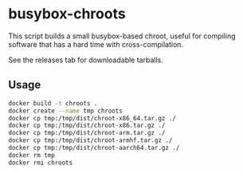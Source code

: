 # busybox-chroots

This script builds a small busybox-based chroot, useful
for compiling software that has a hard time with cross-compilation.

See the releases tab for downloadable tarballs.

## Usage

```bash
docker build -t chroots .
docker create --name tmp chroots
docker cp tmp:/tmp/dist/chroot-x86_64.tar.gz ./
docker cp tmp:/tmp/dist/chroot-x86.tar.gz ./
docker cp tmp:/tmp/dist/chroot-arm.tar.gz ./
docker cp tmp:/tmp/dist/chroot-armhf.tar.gz ./
docker cp tmp:/tmp/dist/chroot-aarch64.tar.gz ./
docker rm tmp
docker rmi chroots
```
